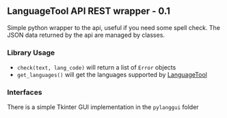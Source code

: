## LanguageTool API REST wrapper - 0.1

Simple python wrapper to the api, useful if you need some spell check.
The JSON data returned by the api are managed by classes.

### Library Usage

- `check(text, lang_code)` will return a list of `Error` objects 
- `get_languages()` will get the languages supported by [LanguageTool](https://languagetool.org/)

### Interfaces

There is a simple Tkinter GUI implementation in the `pylanggui` folder
